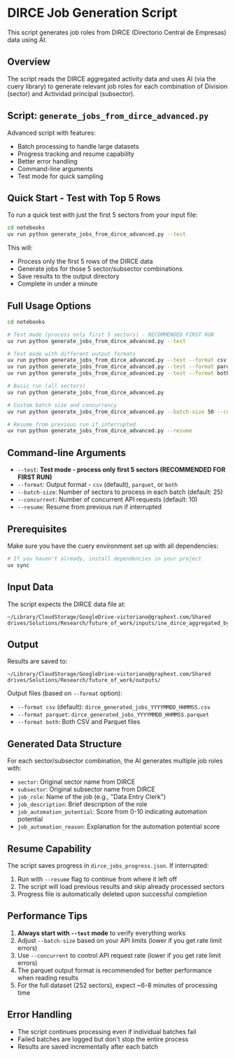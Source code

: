 # DIRCE Job Generation Script

This script generates job roles from DIRCE (Directorio Central de Empresas) data using AI.

## Overview

The script reads the DIRCE aggregated activity data and uses AI (via the cuery library) to generate relevant job roles for each combination of Division (sector) and Actividad principal (subsector).

## Script: `generate_jobs_from_dirce_advanced.py`

Advanced script with features:
- Batch processing to handle large datasets
- Progress tracking and resume capability
- Better error handling
- Command-line arguments
- Test mode for quick sampling

## Quick Start - Test with Top 5 Rows

To run a quick test with just the first 5 sectors from your input file:

```bash
cd notebooks
uv run python generate_jobs_from_dirce_advanced.py --test
```

This will:
- Process only the first 5 rows of the DIRCE data
- Generate jobs for those 5 sector/subsector combinations
- Save results to the output directory
- Complete in under a minute

## Full Usage Options

```bash
cd notebooks

# Test mode (process only first 5 sectors) - RECOMMENDED FIRST RUN
uv run python generate_jobs_from_dirce_advanced.py --test

# Test mode with different output formats
uv run python generate_jobs_from_dirce_advanced.py --test --format csv      # default
uv run python generate_jobs_from_dirce_advanced.py --test --format parquet  # more efficient
uv run python generate_jobs_from_dirce_advanced.py --test --format both     # both formats

# Basic run (all sectors)
uv run python generate_jobs_from_dirce_advanced.py

# Custom batch size and concurrency
uv run python generate_jobs_from_dirce_advanced.py --batch-size 50 --concurrent 20

# Resume from previous run if interrupted
uv run python generate_jobs_from_dirce_advanced.py --resume
```

## Command-line Arguments

- `--test`: **Test mode - process only first 5 sectors (RECOMMENDED FOR FIRST RUN)**
- `--format`: Output format - `csv` (default), `parquet`, or `both`
- `--batch-size`: Number of sectors to process in each batch (default: 25)
- `--concurrent`: Number of concurrent API requests (default: 10)
- `--resume`: Resume from previous run if interrupted

## Prerequisites

Make sure you have the cuery environment set up with all dependencies:

```bash
# If you haven't already, install dependencies in your project
uv sync
```

## Input Data

The script expects the DIRCE data file at:
```
~/Library/CloudStorage/GoogleDrive-victoriano@graphext.com/Shared drives/Solutions/Research/future_of_work/inputs/ine_dirce_aggregated_by_activity.parquet
```

## Output

Results are saved to:
```
~/Library/CloudStorage/GoogleDrive-victoriano@graphext.com/Shared drives/Solutions/Research/future_of_work/outputs/
```

Output files (based on `--format` option):
- `--format csv` (default): `dirce_generated_jobs_YYYYMMDD_HHMMSS.csv`
- `--format parquet`: `dirce_generated_jobs_YYYYMMDD_HHMMSS.parquet`
- `--format both`: Both CSV and Parquet files

## Generated Data Structure

For each sector/subsector combination, the AI generates multiple job roles with:
- `sector`: Original sector name from DIRCE
- `subsector`: Original subsector name from DIRCE  
- `job_role`: Name of the job (e.g., "Data Entry Clerk")
- `job_description`: Brief description of the role
- `job_automation_potential`: Score from 0-10 indicating automation potential
- `job_automation_reason`: Explanation for the automation potential score

## Resume Capability

The script saves progress in `dirce_jobs_progress.json`. If interrupted:
1. Run with `--resume` flag to continue from where it left off
2. The script will load previous results and skip already processed sectors
3. Progress file is automatically deleted upon successful completion

## Performance Tips

1. **Always start with `--test` mode** to verify everything works
2. Adjust `--batch-size` based on your API limits (lower if you get rate limit errors)
3. Use `--concurrent` to control API request rate (lower if you get rate limit errors)
4. The parquet output format is recommended for better performance when reading results
5. For the full dataset (252 sectors), expect ~6-8 minutes of processing time

## Error Handling

- The script continues processing even if individual batches fail
- Failed batches are logged but don't stop the entire process
- Results are saved incrementally after each batch 
